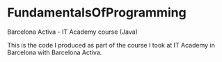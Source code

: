 # FundamentalsOfProgramming

Barcelona Activa - IT Academy course (Java)

This is the code I produced as part of the course I took at IT Academy in Barcelona with Barcelona Activa. 
